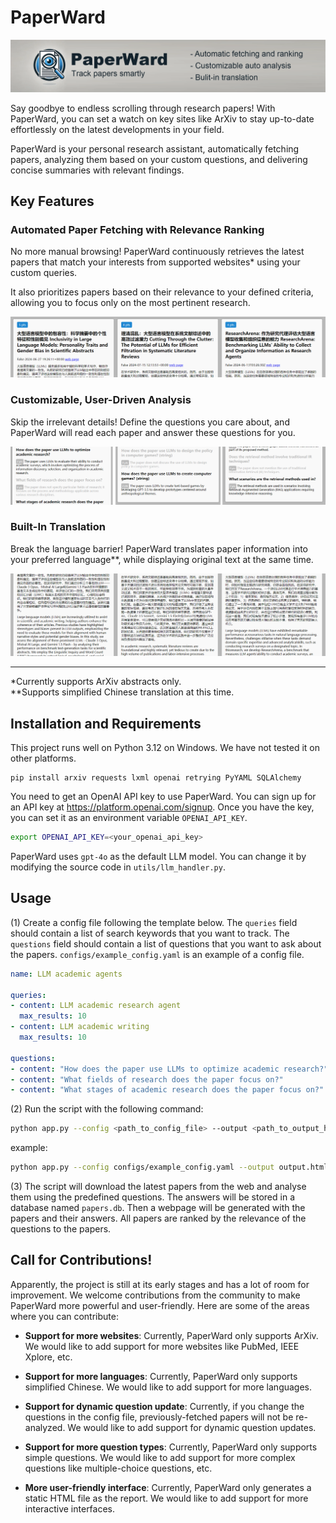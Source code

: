 # PaperWard

![logo](docs/logo.png "logo")

Say goodbye to endless scrolling through research papers! With PaperWard, you can set a watch on key sites like ArXiv to stay up-to-date effortlessly on the latest developments in your field. 

PaperWard is your personal research assistant, automatically fetching papers, analyzing them based on your custom questions, and delivering concise summaries with relevant findings.


## Key Features

### Automated Paper Fetching with Relevance Ranking

No more manual browsing! PaperWard continuously retrieves the latest papers that match your interests from supported websites* using your custom queries. 

It also prioritizes papers based on their relevance to your defined criteria, allowing you to focus only on the most pertinent research.

![Automated Paper Fetching](docs/Screenshot_1.png "Automated Paper Fetching")


### Customizable, User-Driven Analysis

Skip the irrelevant details! Define the questions you care about, and PaperWard will read each paper and answer these questions for you.

![User-Driven Analysis](docs/Screenshot_2.png "User-Driven Analysis")

### Built-In Translation

Break the language barrier! PaperWard translates paper information into your preferred language**, while displaying original text at the same time.

![Translation](docs/Screenshot_3.png "Translation")

---

*Currently supports ArXiv abstracts only.  
**Supports simplified Chinese translation at this time.

## Installation and Requirements
This project runs well on Python 3.12 on Windows. We have not tested it on other platforms.
```
pip install arxiv requests lxml openai retrying PyYAML SQLAlchemy
```

You need to get an OpenAI API key to use PaperWard. You can sign up for an API key at https://platform.openai.com/signup. Once you have the key, you can set it as an environment variable `OPENAI_API_KEY`.

```bash
export OPENAI_API_KEY=<your_openai_api_key>
```

PaperWard uses `gpt-4o` as the default LLM model. You can change it by modifying the source code in `utils/llm_handler.py`.



## Usage

(1) Create a config file following the template below. The `queries` field should contain a list of search keywords that you want to track. The `questions` field should contain a list of questions that you want to ask about the papers. `configs/example_config.yaml` is an example of a config file.

```yaml
name: LLM academic agents

queries:
- content: LLM academic research agent
  max_results: 10
- content: LLM academic writing
  max_results: 10

questions:
- content: "How does the paper use LLMs to optimize academic research?"
- content: "What fields of research does the paper focus on?"
- content: "What stages of academic research does the paper focus on?"
```

(2) Run the script with the following command:

```bash
python app.py --config <path_to_config_file> --output <path_to_output_html> [--rpm <requests_per_minute>]
```

example:

```bash
python app.py --config configs/example_config.yaml --output output.html
```

(3) The script will download the latest papers from the web and analyse them using the predefined questions. The answers will be stored in a database named `papers.db`. Then a webpage will be generated with the papers and their answers. All papers are ranked by the relevance of the questions to the papers.


## Call for Contributions!

Apparently, the project is still at its early stages and has a lot of room for improvement. We welcome contributions from the community to make PaperWard more powerful and user-friendly. Here are some of the areas where you can contribute:

- **Support for more websites**: Currently, PaperWard only supports ArXiv. We would like to add support for more websites like PubMed, IEEE Xplore, etc.

- **Support for more languages**: Currently, PaperWard only supports simplified Chinese. We would like to add support for more languages.

- **Support for dynamic question update**: Currently, if you change the questions in the config file, previously-fetched papers will not be re-analyzed. We would like to add support for dynamic question updates.

- **Support for more question types**: Currently, PaperWard only supports simple questions. We would like to add support for more complex questions like multiple-choice questions, etc.

- **More user-friendly interface**: Currently, PaperWard only generates a static HTML file as the report. We would like to add support for more interactive interfaces.
